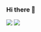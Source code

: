 ### Hi there 👋

<!--
**mat0904/mat0904** is a ✨ _special_ ✨ repository because its `README.md` (this file) appears on your GitHub profile.

Here are some ideas to get you started:

- 🔭 I’m currently working on ...
- 🌱 I’m currently learning ...
- 👯 I’m looking to collaborate on ...
- 🤔 I’m looking for help with ...
- 💬 Ask me about ...
- 📫 How to reach me: ...
- 😄 Pronouns: ...
- ⚡ Fun fact: ...
-->

<img src="https://github-readme-stats.vercel.app/api?username=mat0904&show_icons=true&count_private=true&theme=gruvbox&hide_border=true&bg_color=0D1117" />
<img src="https://github-readme-stats.vercel.app/api/top-langs/?username=mat0904&langs_count=10&layout=compact&theme=gruvbox&hide_border=true&bg_color=0D1117" />
